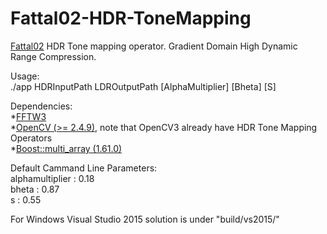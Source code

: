 # Fattal02-HDR-ToneMapping
[Fattal02](http://www.cs.huji.ac.il/~danix/hdr/hdrc.pdf) HDR Tone mapping operator. Gradient Domain High Dynamic Range Compression.

Usage:  
./app HDRInputPath LDROutputPath [AlphaMultiplier] [Bheta] [S]

Dependencies:  
*[FFTW3](http://www.fftw.org/)  
*[OpenCV (>= 2.4.9)](http://opencv.org/downloads.html), note that OpenCV3 already have HDR Tone Mapping Operators  
*[Boost::multi_array (1.61.0)](http://www.boost.org/users/history/version_1_61_0.html)

Default Cammand Line Parameters:  
  alphamultiplier : 0.18  
  bheta : 0.87  
  s : 0.55
  
For Windows Visual Studio 2015 solution is under "build/vs2015/"  
